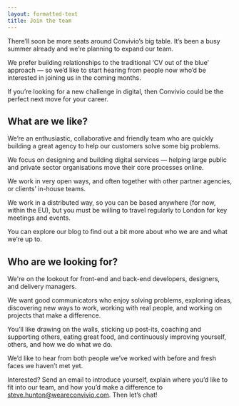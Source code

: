 ```yaml
---
layout: formatted-text
title: Join the team
---
```

<p class="intro-copy">There’ll soon be more seats around Convivio’s big table. It’s been a busy summer already and we’re planning to expand our team.</p>

We prefer building relationships to the traditional ‘CV out of the blue’ approach — so we’d like to start hearing from people now who’d be interested in joining us in the coming months.

If you’re looking for a new challenge in digital, then Convivio could be the perfect next move for your career.

## What are we like?

We’re an enthusiastic, collaborative and friendly team who are quickly building a great agency to help our customers solve some big problems.

We focus on designing and building digital services — helping large public and private sector organisations move their core processes online.

We work in very open ways, and often together with other partner agencies, or clients’ in-house teams.

We work in a distributed way, so you can be based anywhere (for now, within the EU), but you must be willing to travel regularly to London for key meetings and events.

You can explore our blog to find out a bit more about who we are and what we’re up to.

## Who are we looking for?

We're on the lookout for front-end and back-end developers, designers, and delivery managers.

We want good communicators who enjoy solving problems, exploring ideas, discovering new ways to work, working with real people, and working on projects that make a difference.

You’ll like drawing on the walls, sticking up post-its, coaching and supporting others, eating great food, and continuously improving yourself, others, and how we do what we do.

We’d like to hear from both people we’ve worked with before and fresh faces we haven’t met yet.

Interested? Send an email to introduce yourself, explain where you’d like to fit into our team, and how you’d make a difference to <a href="mailto:steve.hunton@weareconvivio.com">steve.hunton@weareconvivio.com</a>. Then let’s chat!
